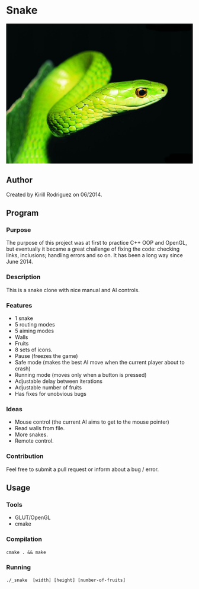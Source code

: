 # Snake

![Green snake](./_Icon.jpg)

## Author

Created by Kirill Rodriguez on 06/2014.

## Program

### Purpose

The purpose of this project was at first to practice C++ OOP and OpenGL, but eventually it became a great challenge of fixing the code: checking links, inclusions; handling errors and so on. It has been a long way since June 2014.

### Description

This is a snake clone with nice manual and AI controls.

### Features

* 1 snake
* 5 routing modes
* 5 aiming modes
* Walls
* Fruits
* 8 sets of icons.
* Pause (freezes the game)
* Safe mode (makes the best AI move when the current player about to crash)
* Running mode (moves only when a button is pressed)
* Adjustable delay between iterations
* Adjustable number of fruits
* Has fixes for unobvious bugs

### Ideas

* Mouse control (the current AI aims to get to the mouse pointer)
* Read walls from file.
* More snakes.
* Remote control.

### Contribution

Feel free to submit a pull request or inform about a bug / error.

## Usage

### Tools

* GLUT/OpenGL
* cmake

### Compilation

	cmake . && make

### Running

	./_snake  [width] [height] [number-of-fruits]